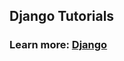 ## Django Tutorials
### Learn more: [Django](https://shakhzodtojiyev.blogspot.com/2022/02/django.html)